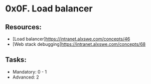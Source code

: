 # 0x0F. Load balancer 

## Resources:
* [Load balancer]https://intranet.alxswe.com/concepts/46
* [Web stack debugging]https://intranet.alxswe.com/concepts/68

## Tasks:
* Mandatory: 0 - 1
* Advanced: 2
